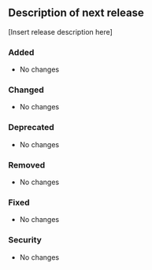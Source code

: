 ## Description of next release

[Insert release description here]

### Added
- No changes

### Changed
- No changes

### Deprecated
- No changes

### Removed
- No changes

### Fixed
- No changes

### Security
- No changes
